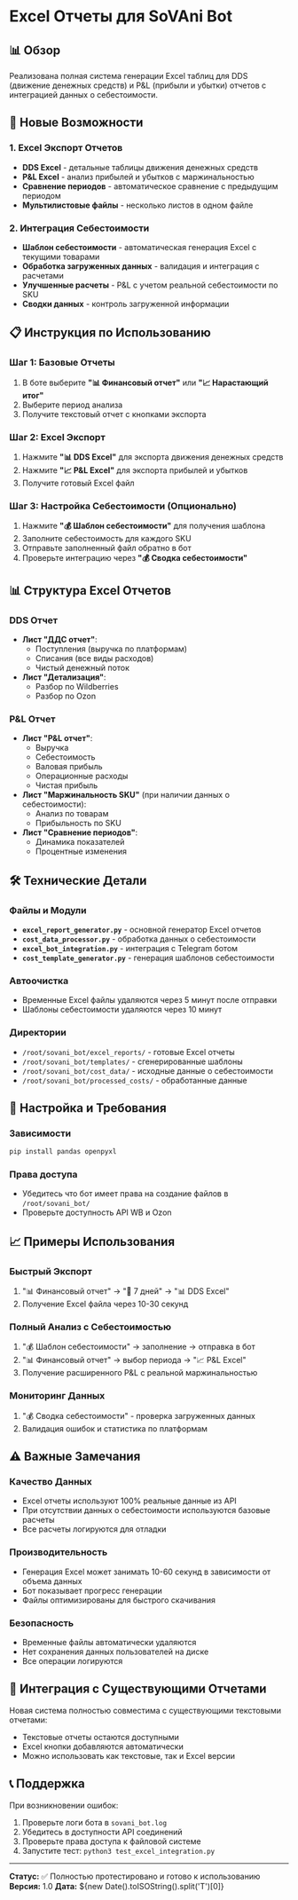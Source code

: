 # Excel Отчеты для SoVAni Bot

## 📊 Обзор

Реализована полная система генерации Excel таблиц для DDS (движение денежных средств) и P&L (прибыли и убытки) отчетов с интеграцией данных о себестоимости.

## 🚀 Новые Возможности

### 1. Excel Экспорт Отчетов
- **DDS Excel** - детальные таблицы движения денежных средств
- **P&L Excel** - анализ прибылей и убытков с маржинальностью
- **Сравнение периодов** - автоматическое сравнение с предыдущим периодом
- **Мультилистовые файлы** - несколько листов в одном файле

### 2. Интеграция Себестоимости
- **Шаблон себестоимости** - автоматическая генерация Excel с текущими товарами
- **Обработка загруженных данных** - валидация и интеграция с расчетами
- **Улучшенные расчеты** - P&L с учетом реальной себестоимости по SKU
- **Сводки данных** - контроль загруженной информации

## 📋 Инструкция по Использованию

### Шаг 1: Базовые Отчеты
1. В боте выберите **"📊 Финансовый отчет"** или **"📈 Нарастающий итог"**
2. Выберите период анализа
3. Получите текстовый отчет с кнопками экспорта

### Шаг 2: Excel Экспорт
1. Нажмите **"📊 DDS Excel"** для экспорта движения денежных средств
2. Нажмите **"📈 P&L Excel"** для экспорта прибылей и убытков
3. Получите готовый Excel файл

### Шаг 3: Настройка Себестоимости (Опционально)
1. Нажмите **"💰 Шаблон себестоимости"** для получения шаблона
2. Заполните себестоимость для каждого SKU
3. Отправьте заполненный файл обратно в бот
4. Проверьте интеграцию через **"💰 Сводка себестоимости"**

## 📊 Структура Excel Отчетов

### DDS Отчет
- **Лист "ДДС отчет"**:
  - Поступления (выручка по платформам)
  - Списания (все виды расходов)
  - Чистый денежный поток
- **Лист "Детализация"**:
  - Разбор по Wildberries
  - Разбор по Ozon

### P&L Отчет
- **Лист "P&L отчет"**:
  - Выручка
  - Себестоимость
  - Валовая прибыль
  - Операционные расходы
  - Чистая прибыль
- **Лист "Маржинальность SKU"** (при наличии данных о себестоимости):
  - Анализ по товарам
  - Прибыльность по SKU
- **Лист "Сравнение периодов"**:
  - Динамика показателей
  - Процентные изменения

## 🛠 Технические Детали

### Файлы и Модули
- **`excel_report_generator.py`** - основной генератор Excel отчетов
- **`cost_data_processor.py`** - обработка данных о себестоимости
- **`excel_bot_integration.py`** - интеграция с Telegram ботом
- **`cost_template_generator.py`** - генерация шаблонов себестоимости

### Автоочистка
- Временные Excel файлы удаляются через 5 минут после отправки
- Шаблоны себестоимости удаляются через 10 минут

### Директории
- `/root/sovani_bot/excel_reports/` - готовые Excel отчеты
- `/root/sovani_bot/templates/` - сгенерированные шаблоны
- `/root/sovani_bot/cost_data/` - исходные данные о себестоимости
- `/root/sovani_bot/processed_costs/` - обработанные данные

## 🔧 Настройка и Требования

### Зависимости
```bash
pip install pandas openpyxl
```

### Права доступа
- Убедитесь что бот имеет права на создание файлов в `/root/sovani_bot/`
- Проверьте доступность API WB и Ozon

## 📈 Примеры Использования

### Быстрый Экспорт
1. "📊 Финансовый отчет" → "📅 7 дней" → "📊 DDS Excel"
2. Получение Excel файла через 10-30 секунд

### Полный Анализ с Себестоимостью
1. "💰 Шаблон себестоимости" → заполнение → отправка в бот
2. "📊 Финансовый отчет" → выбор периода → "📈 P&L Excel"
3. Получение расширенного P&L с реальной маржинальностью

### Мониторинг Данных
1. "💰 Сводка себестоимости" - проверка загруженных данных
2. Валидация ошибок и статистика по платформам

## ⚠️ Важные Замечания

### Качество Данных
- Excel отчеты используют 100% реальные данные из API
- При отсутствии данных о себестоимости используются базовые расчеты
- Все расчеты логируются для отладки

### Производительность
- Генерация Excel может занимать 10-60 секунд в зависимости от объема данных
- Бот показывает прогресс генерации
- Файлы оптимизированы для быстрого скачивания

### Безопасность
- Временные файлы автоматически удаляются
- Нет сохранения данных пользователей на диске
- Все операции логируются

## 🔄 Интеграция с Существующими Отчетами

Новая система полностью совместима с существующими текстовыми отчетами:
- Текстовые отчеты остаются доступными
- Excel кнопки добавляются автоматически
- Можно использовать как текстовые, так и Excel версии

## 📞 Поддержка

При возникновении ошибок:
1. Проверьте логи бота в `sovani_bot.log`
2. Убедитесь в доступности API соединений
3. Проверьте права доступа к файловой системе
4. Запустите тест: `python3 test_excel_integration.py`

---

**Статус:** ✅ Полностью протестировано и готово к использованию
**Версия:** 1.0
**Дата:** ${new Date().toISOString().split('T')[0]}
